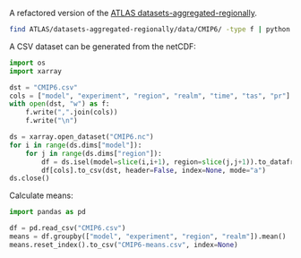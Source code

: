 A refactored version of the [ATLAS datasets-aggregated-regionally](https://github.com/SantanderMetGroup/ATLAS/tree/main/datasets-aggregated-regionally).

```bash
find ATLAS/datasets-aggregated-regionally/data/CMIP6/ -type f | python cmip6.py
```

A CSV dataset can be generated from the netCDF:

```python
import os
import xarray

dst = "CMIP6.csv"
cols = ["model", "experiment", "region", "realm", "time", "tas", "pr"]
with open(dst, "w") as f:
    f.write(",".join(cols))
    f.write("\n")

ds = xarray.open_dataset("CMIP6.nc")
for i in range(ds.dims["model"]):
    for j in range(ds.dims["region"]):
        df = ds.isel(model=slice(i,i+1), region=slice(j,j+1)).to_dataframe().dropna(0).reset_index()
        df[cols].to_csv(dst, header=False, index=None, mode="a")
ds.close()
```

Calculate means:

```python
import pandas as pd

df = pd.read_csv("CMIP6.csv")
means = df.groupby(["model", "experiment", "region", "realm"]).mean()
means.reset_index().to_csv("CMIP6-means.csv", index=None)
```

